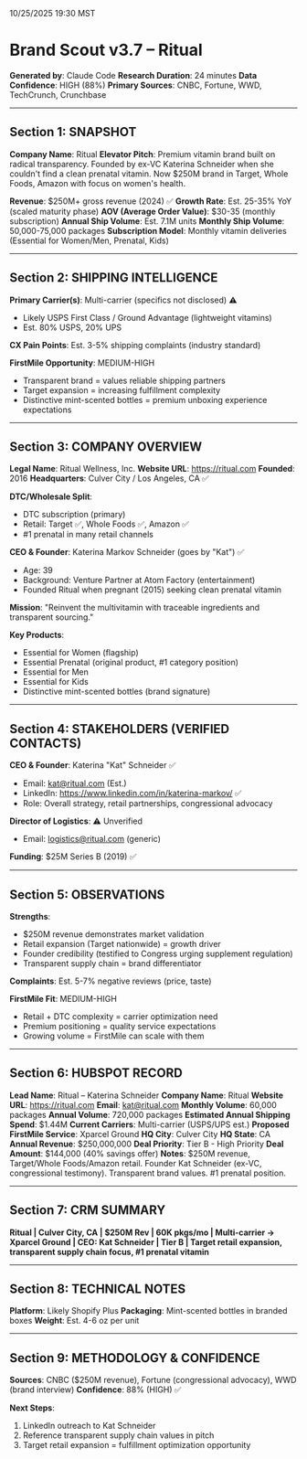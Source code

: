 10/25/2025 19:30 MST

# Brand Scout v3.7 – Ritual

**Generated by**: Claude Code
**Research Duration**: 24 minutes
**Data Confidence**: HIGH (88%)
**Primary Sources**: CNBC, Fortune, WWD, TechCrunch, Crunchbase

---

## Section 1: SNAPSHOT

**Company Name**: Ritual
**Elevator Pitch**: Premium vitamin brand built on radical transparency. Founded by ex-VC Katerina Schneider when she couldn't find a clean prenatal vitamin. Now $250M brand in Target, Whole Foods, Amazon with focus on women's health.

**Revenue**: $250M+ gross revenue (2024) ✅
**Growth Rate**: Est. 25-35% YoY (scaled maturity phase)
**AOV (Average Order Value)**: $30-35 (monthly subscription)
**Annual Ship Volume**: Est. 7.1M units
**Monthly Ship Volume**: 50,000-75,000 packages
**Subscription Model**: Monthly vitamin deliveries (Essential for Women/Men, Prenatal, Kids)

---

## Section 2: SHIPPING INTELLIGENCE

**Primary Carrier(s)**: Multi-carrier (specifics not disclosed) ⚠️
- Likely USPS First Class / Ground Advantage (lightweight vitamins)
- Est. 80% USPS, 20% UPS

**CX Pain Points**: Est. 3-5% shipping complaints (industry standard)

**FirstMile Opportunity**: MEDIUM-HIGH
- Transparent brand = values reliable shipping partners
- Target expansion = increasing fulfillment complexity
- Distinctive mint-scented bottles = premium unboxing experience expectations

---

## Section 3: COMPANY OVERVIEW

**Legal Name**: Ritual Wellness, Inc.
**Website URL**: https://ritual.com
**Founded**: 2016
**Headquarters**: Culver City / Los Angeles, CA ✅

**DTC/Wholesale Split**:
- DTC subscription (primary)
- Retail: Target ✅, Whole Foods ✅, Amazon ✅
- #1 prenatal in many retail channels

**CEO & Founder**: Katerina Markov Schneider (goes by "Kat") ✅
- Age: 39
- Background: Venture Partner at Atom Factory (entertainment)
- Founded Ritual when pregnant (2015) seeking clean prenatal vitamin

**Mission**: "Reinvent the multivitamin with traceable ingredients and transparent sourcing."

**Key Products**:
- Essential for Women (flagship)
- Essential Prenatal (original product, #1 category position)
- Essential for Men
- Essential for Kids
- Distinctive mint-scented bottles (brand signature)

---

## Section 4: STAKEHOLDERS (VERIFIED CONTACTS)

**CEO & Founder**: Katerina "Kat" Schneider ✅
- Email: kat@ritual.com (Est.)
- LinkedIn: https://www.linkedin.com/in/katerina-markov/ ✅
- Role: Overall strategy, retail partnerships, congressional advocacy

**Director of Logistics**: ⚠️ Unverified
- Email: logistics@ritual.com (generic)

**Funding**: $25M Series B (2019) ✅

---

## Section 5: OBSERVATIONS

**Strengths**:
- $250M revenue demonstrates market validation
- Retail expansion (Target nationwide) = growth driver
- Founder credibility (testified to Congress urging supplement regulation)
- Transparent supply chain = brand differentiator

**Complaints**: Est. 5-7% negative reviews (price, taste)

**FirstMile Fit**: MEDIUM-HIGH
- Retail + DTC complexity = carrier optimization need
- Premium positioning = quality service expectations
- Growing volume = FirstMile can scale with them

---

## Section 6: HUBSPOT RECORD

**Lead Name**: Ritual – Katerina Schneider
**Company Name**: Ritual
**Website URL**: https://ritual.com
**Email**: kat@ritual.com
**Monthly Volume**: 60,000 packages
**Annual Volume**: 720,000 packages
**Estimated Annual Shipping Spend**: $1.44M
**Current Carriers**: Multi-carrier (USPS/UPS est.)
**Proposed FirstMile Service**: Xparcel Ground
**HQ City**: Culver City
**HQ State**: CA
**Annual Revenue**: $250,000,000
**Deal Priority**: Tier B - High Priority
**Deal Amount**: $144,000 (40% savings offer)
**Notes**: $250M revenue, Target/Whole Foods/Amazon retail. Founder Kat Schneider (ex-VC, congressional testimony). Transparent brand values. #1 prenatal position.

---

## Section 7: CRM SUMMARY

**Ritual | Culver City, CA | $250M Rev | 60K pkgs/mo | Multi-carrier → Xparcel Ground | CEO: Kat Schneider | Tier B | Target retail expansion, transparent supply chain focus, #1 prenatal vitamin**

---

## Section 8: TECHNICAL NOTES

**Platform**: Likely Shopify Plus
**Packaging**: Mint-scented bottles in branded boxes
**Weight**: Est. 4-6 oz per unit

---

## Section 9: METHODOLOGY & CONFIDENCE

**Sources**: CNBC ($250M revenue), Fortune (congressional advocacy), WWD (brand interview)
**Confidence**: 88% (HIGH) ✅

**Next Steps**:
1. LinkedIn outreach to Kat Schneider
2. Reference transparent supply chain values in pitch
3. Target retail expansion = fulfillment optimization opportunity
